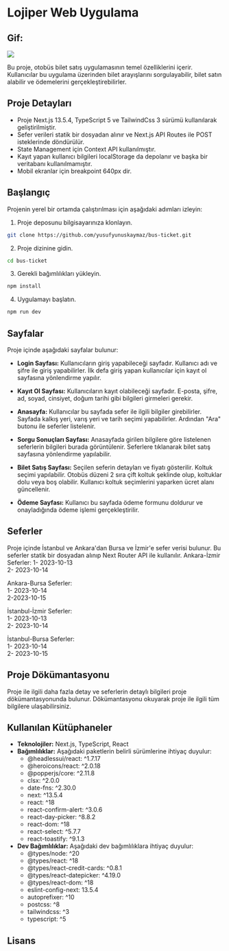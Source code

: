 # Lojiper Web Uygulama

## Gif:

![](https://github.com/yusufyunuskaymaz/bus-ticket/blob/ui/bus.gif)

Bu proje, otobüs bilet satış uygulamasının temel özelliklerini içerir. Kullanıcılar bu uygulama üzerinden bilet arayışlarını sorgulayabilir, bilet satın alabilir ve ödemelerini gerçekleştirebilirler.

## Proje Detayları

- Proje Next.js 13.5.4, TypeScript 5 ve TailwindCss 3 sürümü kullanılarak geliştirilmiştir.
- Sefer verileri statik bir dosyadan alınır ve Next.js API Routes ile POST isteklerinde döndürülür.
- State Management için Context API kullanılmıştır.
- Kayıt yapan kullanıcı bilgileri localStorage da depolanır ve başka bir veritabanı kullanılmamıştır.
- Mobil ekranlar için breakpoint 640px dir.


## Başlangıç

Projenin yerel bir ortamda çalıştırılması için aşağıdaki adımları izleyin:

1. Proje deposunu bilgisayarınıza klonlayın.

```bash
git clone https://github.com/yusufyunuskaymaz/bus-ticket.git
```
2. Proje dizinine gidin.

```bash
cd bus-ticket
```
3. Gerekli bağımlılıkları yükleyin.

```bash
npm install
```
4. Uygulamayı başlatın.

```bash
npm run dev
```

## Sayfalar

Proje içinde aşağıdaki sayfalar bulunur:

- **Login Sayfası:** Kullanıcıların giriş yapabileceği sayfadır. Kullanıcı adı ve şifre ile giriş yapabilirler. İlk defa giriş yapan kullanıcılar için kayıt ol sayfasına yönlendirme yapılır.

- **Kayıt Ol Sayfası:** Kullanıcıların kayıt olabileceği sayfadır. E-posta, şifre, ad, soyad, cinsiyet, doğum tarihi gibi bilgileri girmeleri gerekir.

- **Anasayfa:** Kullanıcılar bu sayfada sefer ile ilgili bilgiler girebilirler. Sayfada kalkış yeri, varış yeri ve tarih seçimi yapabilirler. Ardından "Ara" butonu ile seferler listelenir.

- **Sorgu Sonuçları Sayfası:** Anasayfada girilen bilgilere göre listelenen seferlerin bilgileri burada görüntülenir. Seferlere tıklanarak bilet satış sayfasına yönlendirme yapılabilir.

- **Bilet Satış Sayfası:** Seçilen seferin detayları ve fiyatı gösterilir. Koltuk seçimi yapılabilir. Otobüs düzeni 2 sıra çift koltuk şeklinde olup, koltuklar dolu veya boş olabilir. Kullanıcı koltuk seçimlerini yaparken ücret alanı güncellenir.

- **Ödeme Sayfası:** Kullanıcı bu sayfada ödeme formunu doldurur ve onayladığında ödeme işlemi gerçekleştirilir.

## Seferler

Proje içinde İstanbul ve Ankara'dan Bursa ve İzmir'e sefer verisi bulunur. Bu seferler statik bir dosyadan alınıp Next Router API ile kullanılır.
Ankara-İzmir Seferler:
1- 2023-10-13 <br />
2- 2023-10-14

Ankara-Bursa Seferler: <br />
1- 2023-10-14 <br />
2-2023-10-15

İstanbul-İzmir Seferler: <br />
1- 2023-10-13 <br />
2- 2023-10-14

İstanbul-Bursa Seferler: <br />
1- 2023-10-14 <br />
2- 2023-10-15

## Proje Dökümantasyonu

Proje ile ilgili daha fazla detay ve seferlerin detaylı bilgileri proje dökümantasyonunda bulunur. Dökümantasyonu okuyarak proje ile ilgili tüm bilgilere ulaşabilirsiniz.

## Kullanılan Kütüphaneler

- **Teknolojiler:** Next.js, TypeScript, React
- **Bağımlılıklar:** Aşağıdaki paketlerin belirli sürümlerine ihtiyaç duyulur:
  - @headlessui/react: ^1.7.17
  - @heroicons/react: ^2.0.18
  - @popperjs/core: ^2.11.8
  - clsx: ^2.0.0
  - date-fns: ^2.30.0
  - next: ^13.5.4
  - react: ^18
  - react-confirm-alert: ^3.0.6
  - react-day-picker: ^8.8.2
  - react-dom: ^18
  - react-select: ^5.7.7
  - react-toastify: ^9.1.3
- **Dev Bağımlılıklar:** Aşağıdaki dev bağımlılıklara ihtiyaç duyulur:
  - @types/node: ^20
  - @types/react: ^18
  - @types/react-credit-cards: ^0.8.1
  - @types/react-datepicker: ^4.19.0
  - @types/react-dom: ^18
  - eslint-config-next: 13.5.4
  - autoprefixer: ^10
  - postcss: ^8
  - tailwindcss: ^3
  - typescript: ^5

## Lisans

